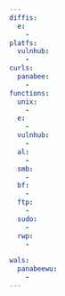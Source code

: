 ```yaml
---
diffis:
  e:
    -
platfs:
  vulnhub:
    -
curls:
  panabee:
    -
functions:
  unix:
    -
  e:
    -
  vulnhub:
    -
  al:
    -
  smb:
    -
  bf:
    -
  ftp:
    -
  sudo:
    -
  rwp:
    -

wals:
  panabeewu:
    -
---
```

